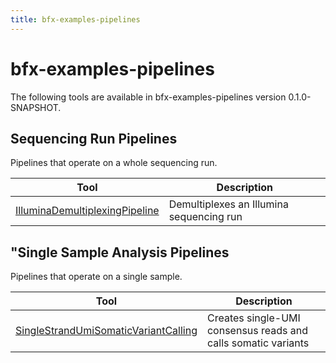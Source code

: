 ```yaml
---
title: bfx-examples-pipelines
---
```


# bfx-examples-pipelines

The following tools are available in bfx-examples-pipelines version 0.1.0-SNAPSHOT.

## Sequencing Run Pipelines

Pipelines that operate on a whole sequencing run.

|Tool|Description|
|----|-----------|
|[IlluminaDemultiplexingPipeline](IlluminaDemultiplexingPipeline.md)|Demultiplexes an Illumina sequencing run|

##  "Single Sample Analysis Pipelines

Pipelines that operate on a single sample.

|Tool|Description|
|----|-----------|
|[SingleStrandUmiSomaticVariantCalling](SingleStrandUmiSomaticVariantCalling.md)|Creates single-UMI consensus reads and calls somatic variants|


